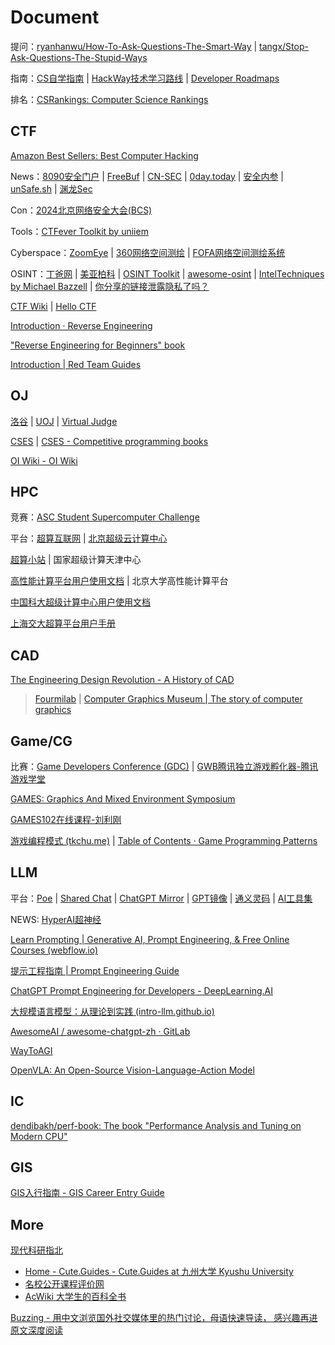 # Document

提问：[ryanhanwu/How-To-Ask-Questions-The-Smart-Way](https://github.com/ryanhanwu/How-To-Ask-Questions-The-Smart-Way) | [tangx/Stop-Ask-Questions-The-Stupid-Ways](https://github.com/tangx/Stop-Ask-Questions-The-Stupid-Ways)

指南：[CS自学指南](https://csdiy.wiki/) | [HackWay技术学习路线](https://hackway.org/) | [Developer Roadmaps](https://roadmap.sh/)

排名：[CSRankings: Computer Science Rankings](https://csrankings.org/)

## CTF

[Amazon Best Sellers: Best Computer Hacking](https://www.amazon.com/gp/bestsellers/books/3648/ref=pd_zg_hrsr_books)

News：[8090安全门户](https://www.8090-sec.com/) | [FreeBuf](https://www.freebuf.com/) | [CN-SEC](https://cn-sec.com/) | [0day.today](https://cn.0day.today/) | [安全内参](https://www.secrss.com/) | [unSafe.sh](https://buaq.net/) | [渊龙Sec](https://dh.aabyss.cn/)

Con：[2024北京网络安全大会(BCS)](https://bcs.qianxin.com/)

Tools：[CTFever Toolkit by uniiem](https://ctfever.uniiem.com/)

Cyberspace：[ZoomEye](https://www.zoomeye.org/) | [360网络空间测绘](https://quake.360.net/quake/#/index) | [FOFA网络空间测绘系统](https://fofa.info/)

OSINT：[丁爸网](http://dingba.top/) | [美亚柏科](https://www.300188.cn/) | [OSINT Toolkit](https://i-intelligence.eu/resources/osint-toolkit) | [awesome-osint](https://github.com/jivoi/awesome-osint) | [IntelTechniques by Michael Bazzell](https://inteltechniques.com/index.html) | [你分享的链接泄露隐私了吗？](https://uid.ejfkdev.com/)

[CTF Wiki](https://ctf-wiki.org/) | [Hello CTF](https://hello-ctf.com/)

[Introduction · Reverse Engineering](https://0xinfection.github.io/reversing/)

["Reverse Engineering for Beginners" book](https://beginners.re/)

[Introduction | Red Team Guides](https://book.redteamguides.com/)

## OJ

[洛谷](https://www.luogu.com.cn/) | [UOJ](https://uoj.ac/) | [Virtual Judge](https://vjudge.net/)

[CSES](https://cses.fi/) | [CSES - Competitive programming books](https://cses.fi/book/index.php)

[OI Wiki - OI Wiki](https://oi-wiki.org/)

## HPC

竞赛：[ASC Student Supercomputer Challenge](http://www.asc-events.org/)

平台：[超算互联网](https://www.scnet.cn/ui/mall/) | [北京超级云计算中心](http://www.blsc.cn/)

[超算小站](https://nscc.mrzhenggang.com/) | 国家超级计算天津中心

[高性能计算平台用户使用文档](https://hpc.pku.edu.cn/_book/) | 北京大学高性能计算平台

[中国科大超级计算中心用户使用文档](https://scc.ustc.edu.cn/zlsc/user_doc/html/index.html)

[上海交大超算平台用户手册](https://docs.hpc.sjtu.edu.cn/index.html)

## CAD

[The Engineering Design Revolution - A History of CAD](https://www.shapr3d.com/blog/history-of-cad)

> [Fourmilab](https://www.fourmilab.ch/) | [Computer Graphics Museum | The story of computer graphics](https://computergraphicsmuseum.org/)

## Game/CG

比赛：[Game Developers Conference (GDC)](https://gdconf.com/) | [GWB腾讯独立游戏孵化器-腾讯游戏学堂](https://gwb.tencent.com/)

[GAMES: Graphics And Mixed Environment Symposium](https://games-cn.org/)

[GAMES102在线课程-刘利刚](http://staff.ustc.edu.cn/~lgliu/Courses/GAMES102_2020/default.html)

[游戏编程模式 (tkchu.me)](https://gpp.tkchu.me/) | [Table of Contents · Game Programming Patterns](https://gameprogrammingpatterns.com/contents.html)

## LLM

平台：[Poe](https://poe.com/) | [Shared Chat](https://sharedchat.fun/) | [ChatGPT Mirror](https://ai.44vl.cc/) | [GPT镜像](https://go.gptdsb.com/list) | [通义灵码](https://tongyi.aliyun.com/lingma/) | [AI工具集](https://ai-bot.cn/)

NEWS: [HyperAI超神经](https://hyper.ai/cn)

[Learn Prompting | Generative AI, Prompt Engineering, & Free Online Courses (webflow.io)](https://learn-prompting.webflow.io/)

[提示工程指南 | Prompt Engineering Guide](https://www.promptingguide.ai/zh)

[ChatGPT Prompt Engineering for Developers - DeepLearning.AI](https://www.deeplearning.ai/short-courses/chatgpt-prompt-engineering-for-developers/)

[大规模语言模型：从理论到实践 (intro-llm.github.io)](https://intro-llm.github.io/)

[AwesomeAI / awesome-chatgpt-zh · GitLab](https://gitlab.com/awesomeai/awesome-chatgpt-zh)

[WayToAGI](https://new.waytoagi.com/)

[OpenVLA: An Open-Source Vision-Language-Action Model](https://openvla.github.io/)

## IC

[dendibakh/perf-book: The book "Performance Analysis and Tuning on Modern CPU"](https://github.com/dendibakh/perf-book)

## GIS

[GIS入行指南 - GIS Career Entry Guide](https://gis-career-entry-guide.readthedocs.io/zh-cn/latest/)

## More

[现代科研指北](https://bookdown.org/yufree/sciguide/)

- [Home - Cute.Guides - Cute.Guides at 九州大学 Kyushu University](https://guides.lib.kyushu-u.ac.jp/cuteguides/home)
- [名校公开课程评价网](https://conanhujinming.github.io/comments-for-awesome-courses/)
- [AcWiki 大学生的百科全书](https://ac-wiki.github.io/AcWiKi/)

[Buzzing - 用中文浏览国外社交媒体里的热门讨论，母语快速导读， 感兴趣再进原文深度阅读](https://www.buzzing.cc/)

